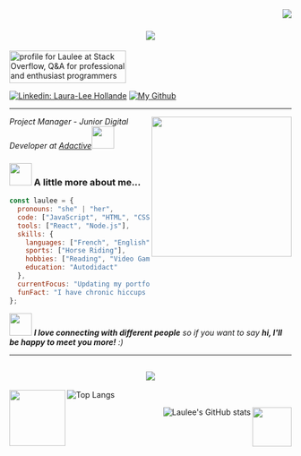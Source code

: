 
<img align="right" src="https://visitor-badge.laobi.icu/badge?page_id=Laura-LeeHollande.lauralait">

<h1 align="center">
  <a href="https://git.io/typing-svg">
<img src="https://readme-typing-svg.herokuapp.com/?lines=Hi,+Guys!+🌼;This+is+LauLee....&center=true&size=30&color=E6E6FA">
  </a>
</h1>

<a href="https://stackoverflow.com/users/26345929/laulee">
  <img src="https://stackoverflow.com/users/flair/26345929.png?theme=clean" width="208" height="58" alt="profile for Laulee at Stack Overflow, Q&amp;A for professional and enthusiast programmers" title="profile for Laulee at Stack Overflow, Q&amp;A for professional and enthusiast programmers">
</a>

[![Linkedin: Laura-Lee Hollande](https://img.shields.io/badge/-Linkedin-blue?style=flat-square&logo=Linkedin&logoColor=white&link=https://www.linkedin.com/in/laura-lee-hollande-278345198/)](https://www.linkedin.com/in/laura-lee-hollande-278345198/)
[![My Github](https://img.shields.io/github/followers/Laura-LeeHollande?label=follow&style=social)](https://github.com/Laura-LeeHollande)</br>

<!--https://stackoverflow-readme-profile.vercel.app/profile-->

---


<!--<h2> Hi, I'm Laura-Lee Hollande! <img src="https://i.giphy.com/media/v1.Y2lkPTc5MGI3NjExb2lxemhvaWZ3NmxkNmV0M3N2ZnhxM3hvMm02MTRvbHI3ang0cTlycSZlcD12MV9pbnRlcm5hbF9naWZfYnlfaWQmY3Q9cw/vX3Cv6QKpj5vO/giphy.gif" width="50"></h2>-->
<img align='right' src="https://i.giphy.com/media/v1.Y2lkPTc5MGI3NjExb2lxemhvaWZ3NmxkNmV0M3N2ZnhxM3hvMm02MTRvbHI3ang0cTlycSZlcD12MV9pbnRlcm5hbF9naWZfYnlfaWQmY3Q9cw/vX3Cv6QKpj5vO/giphy.gif" width="250">
<p><em>Project Manager - Junior Digital Developer at <a href="https://adactive.com/">Adactive</a><img src="https://i.giphy.com/media/v1.Y2lkPTc5MGI3NjExZ2Zxb3h4a2NxNWY5b3RsaTJ4M2hpZnliemhpeXRpNmtwNWtscDQxaCZlcD12MV9pbnRlcm5hbF9naWZfYnlfaWQmY3Q9cw/9oIP1reV9H1ncSnq7r/giphy.gif" width="40"></br>
</em></p>

### <img src="https://i.giphy.com/media/v1.Y2lkPTc5MGI3NjExN2NhcGZ2eTU3bDVnejc2OGd1bWM3eGM3a2YwN2p6YnNncGJveHl5ayZlcD12MV9pbnRlcm5hbF9naWZfYnlfaWQmY3Q9cw/TNn2YauGNuJ1t1CIno/giphy.gif" width="40"> A little more about me...  

```js
const laulee = {
  pronouns: "she" | "her",
  code: ["JavaScript", "HTML", "CSS"],
  tools: ["React", "Node.js"],
  skills: {
    languages: ["French", "English", "Japanese", "Spanish"],
    sports: ["Horse Riding"],
    hobbies: ["Reading", "Video Games"],
    education: "Autodidact"
  },
  currentFocus: "Updating my portfolio [WIP]",
  funFact: "I have chronic hiccups :)"
};
```

<img src="https://i.giphy.com/media/v1.Y2lkPTc5MGI3NjExaGExeWJ4aTlxOWJ5dTdobThjNjZrOHhxaXh5NTluZzRuZmd1bWNkNiZlcD12MV9pbnRlcm5hbF9naWZfYnlfaWQmY3Q9cw/l2JEz7yXQ8V8ikGnob/giphy.gif" width="40"> <em><b>I love connecting with different people</b> so if you want to say <b>hi, I'll be happy to meet you more!</b> :)</em>

---

<h2 align="center">
  <a href="https://git.io/typing-svg">
<img src="https://readme-typing-svg.herokuapp.com/?lines=Stats....&center=true&size=30&color=E6E6FA">
  </a>
</h2>

<img align='left' src="https://i.giphy.com/media/v1.Y2lkPTc5MGI3NjExODBlOWYxM2VxaTYzMXMxc213OHRpMDkxc3duM3h1dDJuc2kwcTVhbSZlcD12MV9pbnRlcm5hbF9naWZfYnlfaWQmY3Q9cw/3WuUfTjDqp7ZoDc08P/giphy.gif" width="100">

![Top Langs](https://github-readme-stats.vercel.app/api/top-langs/?username=Laura-LeeHollande&layout=compact)

<img align='right' src="https://i.giphy.com/media/v1.Y2lkPTc5MGI3NjExODBlOWYxM2VxaTYzMXMxc213OHRpMDkxc3duM3h1dDJuc2kwcTVhbSZlcD12MV9pbnRlcm5hbF9naWZfYnlfaWQmY3Q9cw/3WuUfTjDqp7ZoDc08P/giphy.gif" width="70">

<div align=right>
  
![Laulee's GitHub stats](https://github-readme-stats.vercel.app/api?username=Laura-LeeHollande&show_icons=true&theme=cobalt)

</div>
